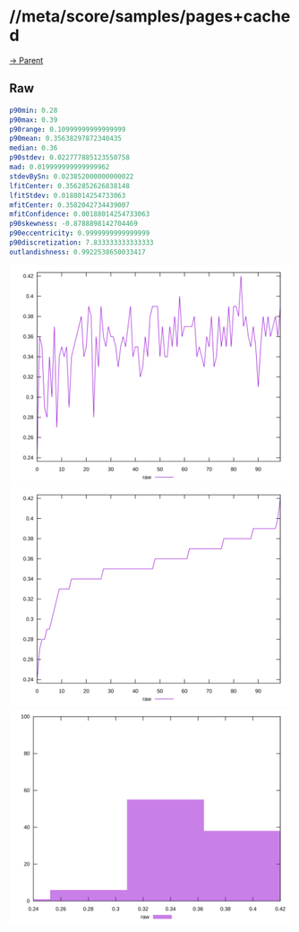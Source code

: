 
# //meta/score/samples/pages+cached

[→ Parent](../..)


## Raw


```yaml
p90min: 0.28
p90max: 0.39
p90range: 0.10999999999999999
p90mean: 0.35638297872340435
median: 0.36
p90stdev: 0.022777885123550758
mad: 0.019999999999999962
stdevBySn: 0.023852000000000022
lfitCenter: 0.3562852626838148
lfitStdev: 0.0188014254733063
mfitCenter: 0.3582042734439007
mfitConfidence: 0.00188014254733063
p90skewness: -0.8788898142704469
p90eccentricity: 0.9999999999999999
p90discretization: 7.833333333333333
outlandishness: 0.9922538650033417

```

![PLOT: raw-values](./raw/values.svg)![PLOT: raw-sorted](./raw/sorted.svg)![PLOT: raw-histogram](./raw/histogram.svg)
